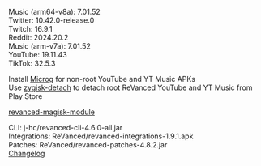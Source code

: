 Music (arm64-v8a): 7.01.52  
Twitter: 10.42.0-release.0  
Twitch: 16.9.1  
Reddit: 2024.20.2  
Music (arm-v7a): 7.01.52  
YouTube: 19.11.43  
TikTok: 32.5.3  

Install [Microg](https://github.com/ReVanced/GmsCore/releases) for non-root YouTube and YT Music APKs  
Use [zygisk-detach](https://github.com/j-hc/zygisk-detach) to detach root ReVanced YouTube and YT Music from Play Store  

[revanced-magisk-module](https://github.com/j-hc/revanced-magisk-module)
  
CLI: j-hc/revanced-cli-4.6.0-all.jar  
Integrations: ReVanced/revanced-integrations-1.9.1.apk  
Patches: ReVanced/revanced-patches-4.8.2.jar  
[Changelog](https://github.com/ReVanced/revanced-patches/releases/tag/v4.8.2)  
